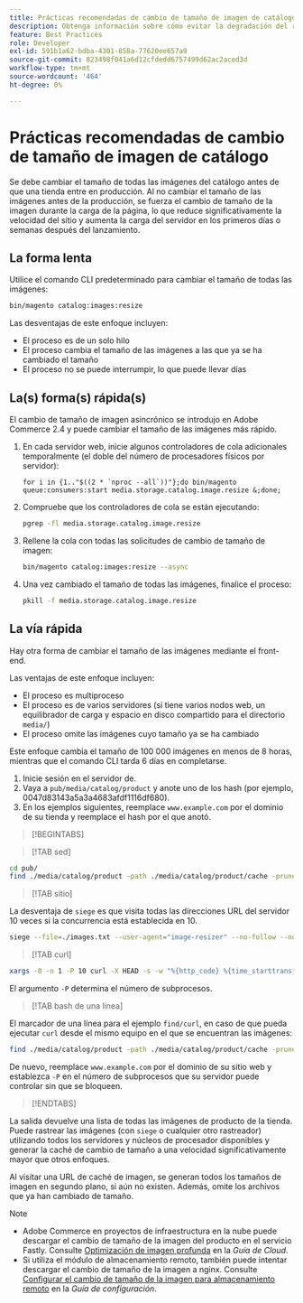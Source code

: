 ```yaml
---
title: Prácticas recomendadas de cambio de tamaño de imagen de catálogo
description: Obtenga información sobre cómo evitar la degradación del rendimiento antes del lanzamiento de producción del sitio de Adobe Commerce.
feature: Best Practices
role: Developer
exl-id: 591b1a62-bdba-4301-858a-77620ee657a9
source-git-commit: 823498f041a6d12cfdedd6757499d62ac2aced3d
workflow-type: tm+mt
source-wordcount: '464'
ht-degree: 0%

---
```


# Prácticas recomendadas de cambio de tamaño de imagen de catálogo

Se debe cambiar el tamaño de todas las imágenes del catálogo antes de que una tienda entre en producción. Al no cambiar el tamaño de las imágenes antes de la producción, se fuerza el cambio de tamaño de la imagen durante la carga de la página, lo que reduce significativamente la velocidad del sitio y aumenta la carga del servidor en los primeros días o semanas después del lanzamiento.

## La forma lenta

Utilice el comando CLI predeterminado para cambiar el tamaño de todas las imágenes:

```bash
bin/magento catalog:images:resize
```

Las desventajas de este enfoque incluyen:

- El proceso es de un solo hilo
- El proceso cambia el tamaño de las imágenes a las que ya se ha cambiado el tamaño
- El proceso no se puede interrumpir, lo que puede llevar días

## La(s) forma(s) rápida(s)

El cambio de tamaño de imagen asincrónico se introdujo en Adobe Commerce 2.4 y puede cambiar el tamaño de las imágenes más rápido.

1. En cada servidor web, inicie algunos controladores de cola adicionales temporalmente (el doble del número de procesadores físicos por servidor):

   ```bsh
   for i in {1.."$((2 * `nproc --all`))"};do bin/magento queue:consumers:start media.storage.catalog.image.resize &;done;
   ```

1. Compruebe que los controladores de cola se están ejecutando:

   ```bash
   pgrep -fl media.storage.catalog.image.resize
   ```

1. Rellene la cola con todas las solicitudes de cambio de tamaño de imagen:

   ```bash
   bin/magento catalog:images:resize --async
   ```

1. Una vez cambiado el tamaño de todas las imágenes, finalice el proceso:

   ```bash
   pkill -f media.storage.catalog.image.resize
   ```

## La vía rápida

Hay otra forma de cambiar el tamaño de las imágenes mediante el front-end.

Las ventajas de este enfoque incluyen:

- El proceso es multiproceso
- El proceso es de varios servidores (si tiene varios nodos web, un equilibrador de carga y espacio en disco compartido para el directorio `media/`)
- El proceso omite las imágenes cuyo tamaño ya se ha cambiado

Este enfoque cambia el tamaño de 100 000 imágenes en menos de 8 horas, mientras que el comando CLI tarda 6 días en completarse.

1. Inicie sesión en el servidor de.
1. Vaya a `pub/media/catalog/product` y anote uno de los hash (por ejemplo, 0047d83143a5a3a4683afdf1116df680).
1. En los ejemplos siguientes, reemplace `www.example.com` por el dominio de su tienda y reemplace el hash por el que anotó.

>[!BEGINTABS]

>[!TAB sed]

```bash
cd pub/
find ./media/catalog/product -path ./media/catalog/product/cache -prune -o -type f -print | sed 's~./media/catalog/product/~https://www.example.com/media/catalog/product/cache/0047d83143a5a3a4683afdf1116df680/~g' > images.txt
```

>[!TAB sitio]

La desventaja de `siege` es que visita todas las direcciones URL del servidor 10 veces si la concurrencia está establecida en 10.

```bash
siege --file=./images.txt --user-agent="image-resizer" --no-follow --no-parser --concurrent=10 --reps=once
```

>[!TAB curl]

```bash
xargs -0 -n 1 -P 10 curl -X HEAD -s -w "%{http_code} %{time_starttransfer} %{url_effective}\n" < <(tr \\n \\0 <images.txt)
```

El argumento `-P` determina el número de subprocesos.

>[!TAB bash de una línea]

El marcador de una línea para el ejemplo `find/curl`, en caso de que pueda ejecutar `curl` desde el mismo equipo en el que se encuentran las imágenes:

```bash
find ./media/catalog/product -path ./media/catalog/product/cache -prune -o -type f -print | sed 's~./media/catalog/product/~https://www.example.com/media/catalog/product/cache/0047d83143a5a3a4683afdf1116df680/~g' | xargs -n 1 -P 10 curl -X HEAD -s -w "%{http_code} %{time_starttransfer} %{url_effective}\n"
```

De nuevo, reemplace `www.example.com` por el dominio de su sitio web y establezca `-P` en el número de subprocesos que su servidor puede controlar sin que se bloqueen.

>[!ENDTABS]

La salida devuelve una lista de todas las imágenes de producto de la tienda. Puede rastrear las imágenes (con `siege` o cualquier otro rastreador) utilizando todos los servidores y núcleos de procesador disponibles y generar la caché de cambio de tamaño a una velocidad significativamente mayor que otros enfoques.

Al visitar una URL de caché de imagen, se generan todos los tamaños de imagen en segundo plano, si aún no existen. Además, omite los archivos que ya han cambiado de tamaño.

>[!NOTE]
>
>- Adobe Commerce en proyectos de infraestructura en la nube puede descargar el cambio de tamaño de la imagen del producto en el servicio Fastly. Consulte [Optimización de imagen profunda](https://experienceleague.adobe.com/docs/commerce-cloud-service/user-guide/cdn/fastly-image-optimization.html?lang=es#deep-image-optimization) en la _Guía de Cloud_.
>- Si utiliza el módulo de almacenamiento remoto, también puede intentar descargar el cambio de tamaño de la imagen a nginx. Consulte [Configurar el cambio de tamaño de la imagen para almacenamiento remoto](https://experienceleague.adobe.com/docs/commerce-operations/configuration-guide/storage/remote-storage/remote-storage-image-resize.html?lang=es) en la _Guía de configuración_.
